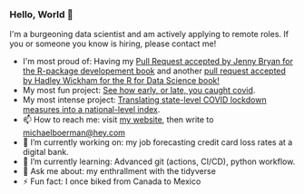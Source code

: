 ### Hello, World 👋

I'm a burgeoning data scientist and am actively applying to remote roles. If you or someone you know is hiring, please contact me! 

- I'm most proud of: Having my [Pull Request accepted by Jenny Bryan for the R-package developement book](https://github.com/hadley/r-pkgs/pull/769) and  another [pull request accepted by Hadley Wickham for the R for Data Science book!](https://github.com/hadley/r4ds/pull/1018#issuecomment-1119028074)
- My most fun project: [See how early, or late, you caught covid](https://michaelboerman.shinyapps.io/covid_percentiles/).
- My most intense project: [Translating state-level COVID lockdown measures into a national-level index](https://github.com/michaelboerman/lockdown_severity_index).
- 📫 How to reach me: visit [my website](https://www.michaelboerman.com), then write to michaelboerman@hey.com
- 🔭 I’m currently working on: my job forecasting credit card loss rates at a digital bank.  
- 🌱 I’m currently learning: Advanced git (actions, CI/CD), python workflow. 
- 💬 Ask me about: my enthrallment with the tidyverse
- ⚡ Fun fact: I once biked from Canada to Mexico






